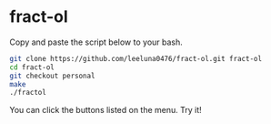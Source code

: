 # fract-ol
<!-- First, get explanations about each fractals.
[fractals.md](fractals.md) -->
Copy and paste the script below to your bash.
```bash
git clone https://github.com/leeluna0476/fract-ol.git fract-ol
cd fract-ol
git checkout personal
make
./fractol
```
You can click the buttons listed on the menu.
Try it!
